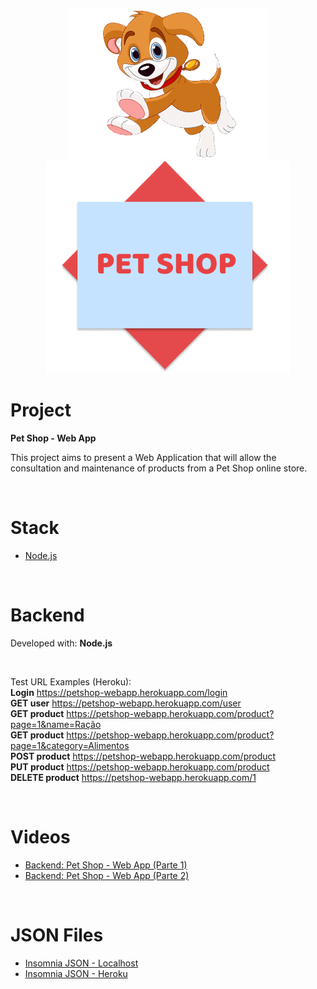
<p align="center">
  <img alt="Dog" src=".github/dog_icon.png">
  <img alt="PetShop" src=".github/petshop_icon.png">
</p>

# Project
<strong>Pet Shop - Web App</strong>

This project aims to present a Web Application that will allow the consultation and maintenance of products from a Pet Shop online store.

<br/>

# Stack

- [Node.js](https://nodejs.org/en)

<br/>

# Backend

Developed with: <strong>Node.js</strong>

<br/>

Test URL Examples (Heroku):
<br/>
<strong>Login</strong> https://petshop-webapp.herokuapp.com/login
<br/>
<strong>GET user</strong> https://petshop-webapp.herokuapp.com/user
<br/>
<strong>GET product</strong> https://petshop-webapp.herokuapp.com/product?page=1&name=Ração
<br/>
<strong>GET product</strong> https://petshop-webapp.herokuapp.com/product?page=1&category=Alimentos
<br/>
<strong>POST product</strong> https://petshop-webapp.herokuapp.com/product
<br/>
<strong>PUT product</strong> https://petshop-webapp.herokuapp.com/product
<br/>
<strong>DELETE product</strong> https://petshop-webapp.herokuapp.com/1

<br/>

# Videos

- [Backend: Pet Shop - Web App (Parte 1)](https://youtu.be/K7iKAAvOhL4)
- [Backend: Pet Shop - Web App (Parte 2)](https://youtu.be/iY7X5dLG4xE)

<br/>

# JSON Files

- [Insomnia JSON - Localhost](https://drive.google.com/file/d/11l3aMOxNHN_4_t801pvQ9q0rPDEA148p/view?usp=sharing)
- [Insomnia JSON - Heroku](https://drive.google.com/file/d/1OggRaEZrlkT5A8Bk7M5g5jJYDB4DNXxe/view?usp=sharing)
